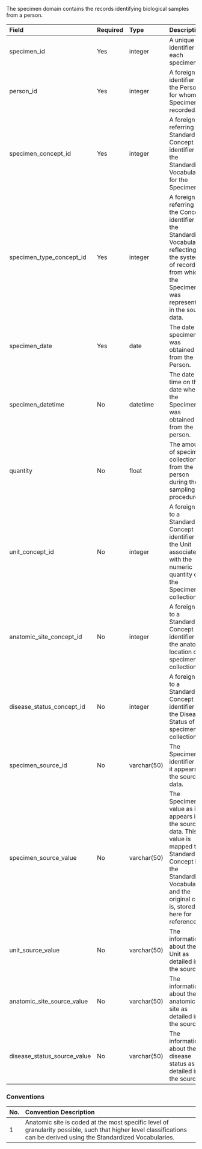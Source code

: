 The specimen domain contains the records identifying biological samples from a person.
 
Field|Required|Type|Description
:-----------------------------|:--------|:------------|:------------------------------------------------------
|specimen_id|Yes|integer|A unique identifier for each specimen.|
|person_id|Yes|integer|A foreign key identifier to the Person for whom the Specimen is recorded.|
|specimen_concept_id|Yes|integer|A foreign key referring to a Standard Concept identifier in the Standardized Vocabularies for the Specimen.|
|specimen_type_concept_id|Yes|integer|A foreign key referring to the Concept identifier in the Standardized Vocabularies reflecting the system of record from which the Specimen was represented in the source data.|
|specimen_date|Yes|date|The date the specimen was obtained from the Person.|
|specimen_datetime|No|datetime|The date and time on the date when the Specimen was obtained from the person.|
|quantity|No|float|The amount of specimen collection from the person during the sampling procedure.|
|unit_concept_id|No|integer|A foreign key to a Standard Concept identifier for the Unit associated with the numeric quantity of the Specimen collection.|
|anatomic_site_concept_id|No|integer|A foreign key to a Standard Concept identifier for the anatomic location of specimen collection.|
|disease_status_concept_id|No|integer|A foreign key to a Standard Concept identifier for the Disease Status of specimen collection.|
|specimen_source_id|No|varchar(50)|The Specimen identifier as it appears in the source data.|
|specimen_source_value|No|varchar(50)|The Specimen value as it appears in the source data. This value is mapped to a Standard Concept in the Standardized Vocabularies and the original code is, stored here for reference.|
|unit_source_value|No|varchar(50)|The information about the Unit as detailed in the source.|
|anatomic_site_source_value|No|varchar(50)|The information about the anatomic site as detailed in the source.|
|disease_status_source_value|No|varchar(50)|The information about the disease status as detailed in the source.|

### Conventions 

No.|Convention Description
:--------|:------------------------------------   
| 1  | Anatomic site is coded at the most specific level of granularity possible, such that higher level classifications can be derived using the Standardized Vocabularies.